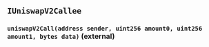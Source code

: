 ## `IUniswapV2Callee`






### `uniswapV2Call(address sender, uint256 amount0, uint256 amount1, bytes data)` (external)








